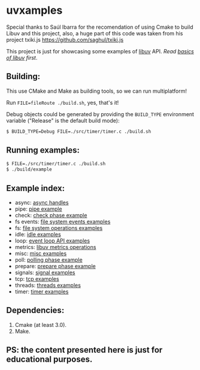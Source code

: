# uvxamples

Special thanks to Saúl Ibarra for the recomendation of using Cmake
to build Libuv and this project, also, a huge part of this code was
taken from his project txiki.js https://github.com/saghul/txiki.js

This project is just for showcasing some examples of [libuv](http://libuv.org/) API.
_Read [basics of libuv](http://docs.libuv.org/en/v1.x/guide/basics.html#basics-of-libuv) first_.

## Building:

This use CMake and Make as building tools, so we can run multiplatform!

Run `FILE=fileRoute ./build.sh`, yes, that's it!

Debug objects could be generated by providing the `BUILD_TYPE` environment variable
("Release" is the default build mode):

```sh
$ BUILD_TYPE=Debug FILE=./src/timer/timer.c ./build.sh
```

## Running examples:

```sh
$ FILE=./src/timer/timer.c ./build.sh
$ ./build/example
```

## Example index:

* async: [async handles](/src/async)
* pipe: [pipe example](/src/pipe)
* check: [check phase example](/src/check)
* fs events: [file system events examples](/src/fs_events)
* fs: [file system operations examples](/src/fs)
* idle: [idle examples](/src/idle)
* loop: [event loop API examples](/src/loop)
* metrics: [libuv metrics operations](/src/metrics)
* misc: [misc examples](/src/misc)
* poll: [polling phase example](/src/poll)
* prepare: [prepare phase example](/src/prepare)
* signals: [signal examples](/src/signals)
* tcp: [tcp examples](/src/tcp)
* threads: [threads examples](/src/threads)
* timer: [timer examples](/src/timer)

## Dependencies:

1. Cmake (at least 3.0).
2. Make.

## PS: the content presented here is just for educational purposes.

